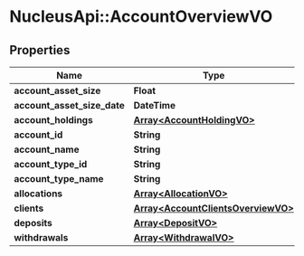 # NucleusApi::AccountOverviewVO

## Properties
Name | Type | Description | Notes
------------ | ------------- | ------------- | -------------
**account_asset_size** | **Float** |  | [optional] 
**account_asset_size_date** | **DateTime** |  | [optional] 
**account_holdings** | [**Array&lt;AccountHoldingVO&gt;**](AccountHoldingVO.md) |  | [optional] 
**account_id** | **String** |  | [optional] 
**account_name** | **String** |  | [optional] 
**account_type_id** | **String** |  | [optional] 
**account_type_name** | **String** |  | [optional] 
**allocations** | [**Array&lt;AllocationVO&gt;**](AllocationVO.md) |  | [optional] 
**clients** | [**Array&lt;AccountClientsOverviewVO&gt;**](AccountClientsOverviewVO.md) |  | [optional] 
**deposits** | [**Array&lt;DepositVO&gt;**](DepositVO.md) |  | [optional] 
**withdrawals** | [**Array&lt;WithdrawalVO&gt;**](WithdrawalVO.md) |  | [optional] 


